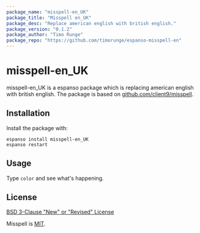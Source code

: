 ```yaml
---
package_name: "misspell-en_UK"
package_title: "Misspell en_UK"
package_desc: "Replace american english with british english."
package_version: "0.1.2"
package_author: "Timo Runge"
package_repo: "https://github.com/timorunge/espanso-misspell-en"
---
```

# misspell-en_UK

misspell-en_UK is a espanso package which is replacing american english with british english.
The package is based on [github.com/client9/misspell](https://github.com/client9/misspell).

## Installation

Install the package with:

```
espanso install misspell-en_UK
espanso restart
```

## Usage

Type `color` and see what's happening.

## License

[BSD 3-Clause "New" or "Revised" License](LICENSE)

Misspell is [MIT](https://github.com/client9/misspell/blob/master/LICENSE).